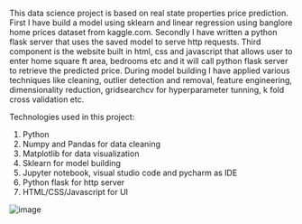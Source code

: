 This data science project is based on real state properties price prediction. First I have build a model using sklearn and linear regression using banglore home prices dataset from kaggle.com. Secondly I have written a python flask server that uses the saved model to serve http requests. Third component is the website built in html, css and javascript that allows user to enter home square ft area, bedrooms etc and it will call python flask server to retrieve the predicted price.
During model building I have applied various techniques like cleaning, outlier detection and removal, feature engineering, dimensionality reduction, gridsearchcv for hyperparameter tunning, k fold cross validation etc.

Technologies used in this project:

1) Python
2) Numpy and Pandas for data cleaning
3) Matplotlib for data visualization
4) Sklearn for model building
5) Jupyter notebook, visual studio code and pycharm as IDE
6) Python flask for http server
7) HTML/CSS/Javascript for UI

![image](https://user-images.githubusercontent.com/95767799/146074364-cb4b62b9-6f9a-4723-9b2a-624be3983d1a.png)

